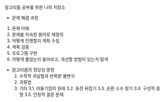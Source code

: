 알고리즘 공부를 위한 나의 저장소

- 문제 해결 과정
1. 문제 이해
2. 문제를 익숙한 용어로 재정의
3. 어떻게 진행할지 계획 수립
4. 계획 검증
5. 프로그램 구현
6. 어떻게 풀었는지 돌아보고, 개선할 방법이 있는지 탐색

- 알고리즘의 정당성 증명
  1. 수학적 귀납법과 반복문 불변식
  2. 귀류법
  3. 기타
    3.1. 비둘기집의 원래
    3.2. 동전 뒤집기
    3.3. 순환 소수 찾기
    3.4. 구성적 증명
    3.5. 안정적 결혼 문제

